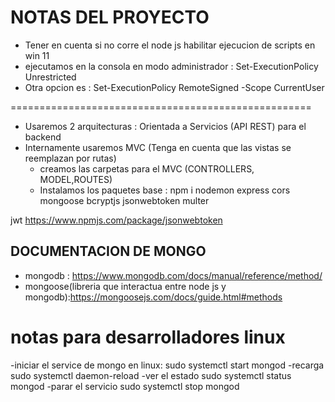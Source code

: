 # NOTAS DEL PROYECTO

- Tener en cuenta si no corre el node js habilitar ejecucion de scripts en win 11
- ejecutamos en la consola en modo administrador : Set-ExecutionPolicy Unrestricted
- Otra opcion es : Set-ExecutionPolicy RemoteSigned -Scope CurrentUser

====================================================

- Usaremos 2 arquitecturas : Orientada a Servicios (API REST) para el backend
- Internamente usaremos MVC (Tenga en cuenta que las vistas se reemplazan por rutas)
  - creamos las carpetas para el MVC (CONTROLLERS, MODEL,ROUTES)
  - Instalamos los paquetes base : npm i nodemon express cors mongoose bcryptjs jsonwebtoken multer

jwt
https://www.npmjs.com/package/jsonwebtoken

## DOCUMENTACION DE MONGO

- mongodb : https://www.mongodb.com/docs/manual/reference/method/
- mongoose(libreria que interactua entre node js y mongodb):https://mongoosejs.com/docs/guide.html#methods

# notas para desarrolladores linux

-iniciar el service de mongo en linux:
sudo systemctl start mongod
-recarga
sudo systemctl daemon-reload
-ver el estado
sudo systemctl status mongod
-parar el servicio
sudo systemctl stop mongod
